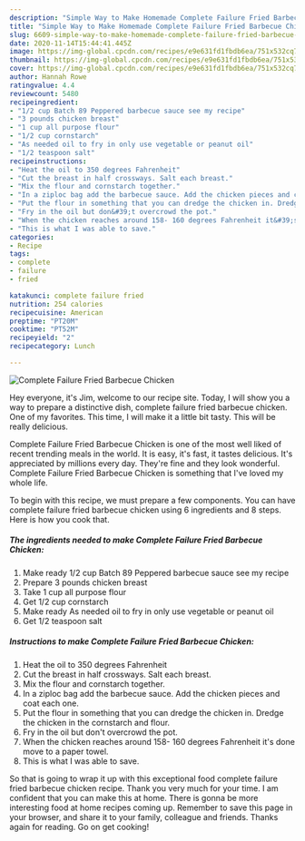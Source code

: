 ```yaml
---
description: "Simple Way to Make Homemade Complete Failure Fried Barbecue Chicken"
title: "Simple Way to Make Homemade Complete Failure Fried Barbecue Chicken"
slug: 6609-simple-way-to-make-homemade-complete-failure-fried-barbecue-chicken
date: 2020-11-14T15:44:41.445Z
image: https://img-global.cpcdn.com/recipes/e9e631fd1fbdb6ea/751x532cq70/complete-failure-fried-barbecue-chicken-recipe-main-photo.jpg
thumbnail: https://img-global.cpcdn.com/recipes/e9e631fd1fbdb6ea/751x532cq70/complete-failure-fried-barbecue-chicken-recipe-main-photo.jpg
cover: https://img-global.cpcdn.com/recipes/e9e631fd1fbdb6ea/751x532cq70/complete-failure-fried-barbecue-chicken-recipe-main-photo.jpg
author: Hannah Rowe
ratingvalue: 4.4
reviewcount: 5480
recipeingredient:
- "1/2 cup Batch 89 Peppered barbecue sauce see my recipe"
- "3 pounds chicken breast"
- "1 cup all purpose flour"
- "1/2 cup cornstarch"
- "As needed oil to fry in only use vegetable or peanut oil"
- "1/2 teaspoon salt"
recipeinstructions:
- "Heat the oil to 350 degrees Fahrenheit"
- "Cut the breast in half crossways. Salt each breast."
- "Mix the flour and cornstarch together."
- "In a ziploc bag add the barbecue sauce. Add the chicken pieces and coat each one."
- "Put the flour in something that you can dredge the chicken in. Dredge the chicken in the cornstarch and flour."
- "Fry in the oil but don&#39;t overcrowd the pot."
- "When the chicken reaches around 158- 160 degrees Fahrenheit it&#39;s done move to a paper towel."
- "This is what I was able to save."
categories:
- Recipe
tags:
- complete
- failure
- fried

katakunci: complete failure fried 
nutrition: 254 calories
recipecuisine: American
preptime: "PT20M"
cooktime: "PT52M"
recipeyield: "2"
recipecategory: Lunch

---
```



![Complete Failure Fried Barbecue Chicken](https://img-global.cpcdn.com/recipes/e9e631fd1fbdb6ea/751x532cq70/complete-failure-fried-barbecue-chicken-recipe-main-photo.jpg)

Hey everyone, it's Jim, welcome to our recipe site. Today, I will show you a way to prepare a distinctive dish, complete failure fried barbecue chicken. One of my favorites. This time, I will make it a little bit tasty. This will be really delicious.



Complete Failure Fried Barbecue Chicken is one of the most well liked of recent trending meals in the world. It is easy, it's fast, it tastes delicious. It's appreciated by millions every day. They're fine and they look wonderful. Complete Failure Fried Barbecue Chicken is something that I've loved my whole life.


To begin with this recipe, we must prepare a few components. You can have complete failure fried barbecue chicken using 6 ingredients and 8 steps. Here is how you cook that.

<!--inarticleads1-->

##### The ingredients needed to make Complete Failure Fried Barbecue Chicken:

1. Make ready 1/2 cup Batch 89 Peppered barbecue sauce see my recipe
1. Prepare 3 pounds chicken breast
1. Take 1 cup all purpose flour
1. Get 1/2 cup cornstarch
1. Make ready As needed oil to fry in only use vegetable or peanut oil
1. Get 1/2 teaspoon salt




<!--inarticleads2-->

##### Instructions to make Complete Failure Fried Barbecue Chicken:

1. Heat the oil to 350 degrees Fahrenheit
1. Cut the breast in half crossways. Salt each breast.
1. Mix the flour and cornstarch together.
1. In a ziploc bag add the barbecue sauce. Add the chicken pieces and coat each one.
1. Put the flour in something that you can dredge the chicken in. Dredge the chicken in the cornstarch and flour.
1. Fry in the oil but don&#39;t overcrowd the pot.
1. When the chicken reaches around 158- 160 degrees Fahrenheit it&#39;s done move to a paper towel.
1. This is what I was able to save.




So that is going to wrap it up with this exceptional food complete failure fried barbecue chicken recipe. Thank you very much for your time. I am confident that you can make this at home. There is gonna be more interesting food at home recipes coming up. Remember to save this page in your browser, and share it to your family, colleague and friends. Thanks again for reading. Go on get cooking!
